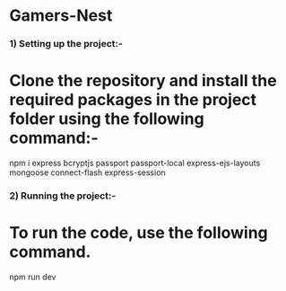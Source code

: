# Gamers-Nest

### 1) Setting up the project:-

# Clone the repository and install the required packages in the project folder using the following command:-

npm i express bcryptjs passport passport-local express-ejs-layouts mongoose connect-flash express-session



### 2) Running the project:-

# To run the code, use the following command.

npm run dev
